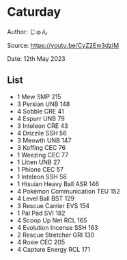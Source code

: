 # Caturday

Author: じゅん

Source: <https://youtu.be/CyZ2Ew3dziM>

Date: 12th May 2023

## List

* 1 Mew SMP 215
* 3 Persian UNB 148
* 4 Sobble CRE 41
* 4 Espurr UNB 79
* 3 Inteleon CRE 43
* 4 Drizzile SSH 56
* 3 Meowth UNB 147
* 3 Koffing CEC 76
* 1 Weezing CEC 77
* 1 Litten UNB 27
* 1 Phione CEC 57
* 1 Inteleon SSH 58
* 1 Hisuian Heavy Ball ASR 146
* 4 Pokémon Communication TEU 152
* 4 Level Ball BST 129
* 3 Rescue Carrier EVS 154
* 1 Pal Pad SVI 182
* 4 Scoop Up Net RCL 165
* 4 Evolution Incense SSH 163
* 2 Rescue Stretcher GRI 130
* 4 Roxie CEC 205
* 4 Capture Energy RCL 171
